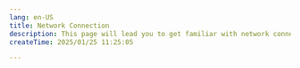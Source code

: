 ```yaml
---
lang: en-US
title: Network Connection
description: This page will lead you to get familiar with network connection in KitX project
createTime: 2025/01/25 11:25:05

---
```


